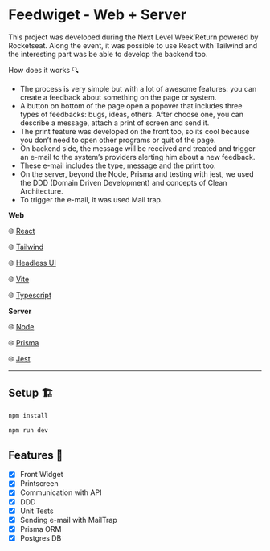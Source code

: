 # Feedwiget - Web + Server

This project was developed during the Next Level Week’Return powered by Rocketseat.
Along the event, it was possible to use React with Tailwind and the interesting part was be able to develop the backend too.

How does it works 🔍

- The process is very simple but with a lot of awesome features: you can create a feedback about something on the page or system.
- A button on bottom of the page open a popover that includes three types of feedbacks: bugs, ideas, others. After choose one, you can describe a message, attach a print of screen and send it.
- The print feature was developed on the front too, so its cool because you don’t need to open other programs or quit of the page.
- On backend side, the message will be received and treated and trigger an e-mail to the system’s providers alerting him about a new feedback.
- These e-mail includes the type, message and the print too.
- On the server, beyond the Node, Prisma and testing with jest, we used the DDD (Domain Driven Development) and concepts of Clean Architecture.
- To trigger the e-mail, it was used Mail trap.

**Web**

🌐 [React](https://pt-br.reactjs.org/)

🌐 [Tailwind](https://tailwindcss.com/)

🌐 [Headless UI](https://headlessui.com/)

🌐 [Vite](https://vitejs.dev/)

🌐 [Typescript](https://www.typescriptlang.org/)

**Server**

🌐 [Node](https://nodejs.org/en/)

🌐 [Prisma](https://www.prisma.io/)

🌐 [Jest](https://jestjs.io/pt-BR/)

---

## Setup 🏗️

```bash
npm install
```

```bash
npm run dev
```

## Features 📜

- [x]  Front Widget
- [x]  Printscreen
- [x]  Communication with API
- [x]  DDD
- [x]  Unit Tests
- [x]  Sending e-mail with MailTrap
- [x]  Prisma ORM
- [x]  Postgres DB
